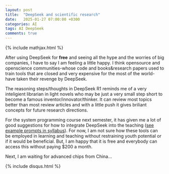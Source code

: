 ```yaml
---
layout: post
title:  "DeepSeek and scientific research"
date:   2025-01-27 07:00:00 +0300
categories: AI
tags: AI DeepSeek
comments: true
---
```

{% include mathjax.html %}

After using DeepSeek for **free** and seeing all the hype and the worries of big companies, I have to say I am feeling a little happy.
I think opensource and openscience communities-whose code and books&research papers used to train tools that are closed and very expensive for the most of the world-have taken their revenge by DeepSeek.

The reasoning steps/thoughts in DeepSeek R1 reminds me of a very inteligient librarian in light novels who may be just a very small step short to become a famous inventor/innovator/thinker.
It can review most topics better than most review articles and with a little push it gives briliant concepts for future research directions.

For the system programming course next semester, it has given me a lot of good suggestions for how to integrate DeepSeek into the teaching ([see example prompts in syllabus](https://github.com/adaskin/bil222-sysprog25?tab=readme-ov-file#use-of-ai-gpt-gemini-deepseek-etc)). For now, I am not sure how these tools can be employed in learning and teaching without restraining youth potential or if it would be beneficial. But, I am happy that it is free and everybody can access this without paying $200 a month.

Next, I am waiting for advanced chips from China...

{% include disqus.html %}